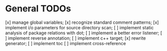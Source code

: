 # General TODOs

[x] manage global variables;
[x] recognize standard comment patterns;
[x] implement i/o parameters for source directory scan;
[ ] implement static analysis of package relations with dot;
[ ] implement a better error listener;
[ ] implement reverse annotation;
[ ] implement c++ target;
[x] rewrite generator;
[ ] implement toc
[ ] implement cross-reference
